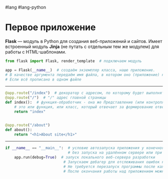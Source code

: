 #lang #lang-python 

# Первое приложение

**Flask** — модуль в Python для создания веб-приложений и сайтов. Имеет встроенный модуль 
**Jinja** (не путать с отдельным тем же модулем) для работы с HTML-шаблонами.

```python
from flask import Flask, render_template  # подключаем модуль

app = Flask(__name__)  # создаём экземпляр класса, наше приложение.
# В качестве аргумента передаём имя файла, в котором оно (приложение) находится.
# Если всё прописано в одном файле
```

---

```python
@app.route("/index")  # декоратор с адресом, по которому будет выполняться обработчик запроса
@app.route("/")  # "/" адрес главной страницы
def index():  # функция-обработчик - она же Представление (или контроллер) 
    # это или функция, или класс, который отвечает за формирование ответа на соответствующий запрос.
    return "index"


@app.route("/about")
def about():
    return "<h1>About site</h1>"
```

---

```python
if __name__ == "__main__":  # условие автозапуска приложения у конечного пользователя 
                            # без запуска на удалённом сервере или при импорте файла с программой
    app.run(debug=True)  # запуск локального веб-сервера разработки
                          # Запускаем дебагер для отслеживания ошибок на этапе создания
                          # Не требуется перезапуск программы после каждого изменения кода
                          # После окончания работы над приложением можно выключить
```
